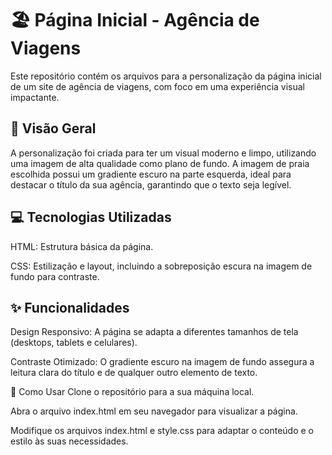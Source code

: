 # 🏖️ Página Inicial - Agência de Viagens
Este repositório contém os arquivos para a personalização da página inicial de um site de agência de viagens, com foco em uma experiência visual impactante.

## 🌅 Visão Geral
A personalização foi criada para ter um visual moderno e limpo, utilizando uma imagem de alta qualidade como plano de fundo. A imagem de praia escolhida possui um gradiente escuro na parte esquerda, ideal para destacar o título da sua agência, garantindo que o texto seja legível.

## 💻 Tecnologias Utilizadas
HTML: Estrutura básica da página.

CSS: Estilização e layout, incluindo a sobreposição escura na imagem de fundo para contraste.

## ✨ Funcionalidades
Design Responsivo: A página se adapta a diferentes tamanhos de tela (desktops, tablets e celulares).

Contraste Otimizado: O gradiente escuro na imagem de fundo assegura a leitura clara do título e de qualquer outro elemento de texto.

🚀 Como Usar
Clone o repositório para a sua máquina local.

Abra o arquivo index.html em seu navegador para visualizar a página.

Modifique os arquivos index.html e style.css para adaptar o conteúdo e o estilo às suas necessidades.
